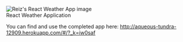 ![Reiz's React Weather App image](http://res.cloudinary.com/r31z/image/upload/v1504054285/Capture1_gsqewu.png)
<br />
React Weather Application

You can find and use the completed app here: http://aqueous-tundra-12909.herokuapp.com/#/?_k=iw0saf
